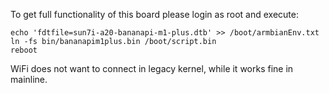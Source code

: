 To get full functionality of this board please login as root and execute:

    echo 'fdtfile=sun7i-a20-bananapi-m1-plus.dtb' >> /boot/armbianEnv.txt    
    ln -fs bin/bananapim1plus.bin /boot/script.bin
	reboot
	
WiFi does not want to connect in legacy kernel, while it works fine in mainline.
